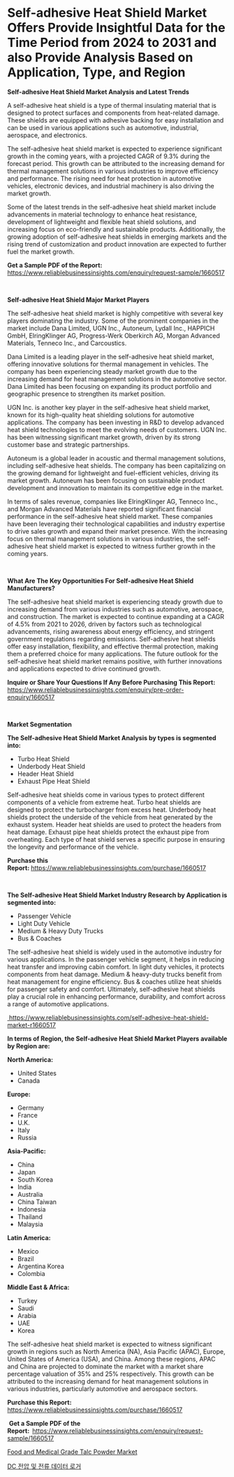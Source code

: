 <p><h1>Self-adhesive Heat Shield Market Offers Provide Insightful Data for the Time Period from 2024 to 2031 and also Provide Analysis Based on Application, Type, and Region</h1></p><p><strong>Self-adhesive Heat Shield Market Analysis and Latest Trends</strong></p>
<p><p>A self-adhesive heat shield is a type of thermal insulating material that is designed to protect surfaces and components from heat-related damage. These shields are equipped with adhesive backing for easy installation and can be used in various applications such as automotive, industrial, aerospace, and electronics.</p><p>The self-adhesive heat shield market is expected to experience significant growth in the coming years, with a projected CAGR of 9.3% during the forecast period. This growth can be attributed to the increasing demand for thermal management solutions in various industries to improve efficiency and performance. The rising need for heat protection in automotive vehicles, electronic devices, and industrial machinery is also driving the market growth.</p><p>Some of the latest trends in the self-adhesive heat shield market include advancements in material technology to enhance heat resistance, development of lightweight and flexible heat shield solutions, and increasing focus on eco-friendly and sustainable products. Additionally, the growing adoption of self-adhesive heat shields in emerging markets and the rising trend of customization and product innovation are expected to further fuel the market growth.</p></p>
<p><strong>Get a Sample PDF of the Report:&nbsp;</strong> <a href="https://www.reliablebusinessinsights.com/enquiry/request-sample/1660517">https://www.reliablebusinessinsights.com/enquiry/request-sample/1660517</a></p>
<p>&nbsp;</p>
<p><strong>Self-adhesive Heat Shield Major Market Players</strong></p>
<p><p>The self-adhesive heat shield market is highly competitive with several key players dominating the industry. Some of the prominent companies in the market include Dana Limited, UGN Inc., Autoneum, Lydall Inc., HAPPICH GmbH, ElringKlinger AG, Progress-Werk Oberkirch AG, Morgan Advanced Materials, Tenneco Inc., and Carcoustics.</p><p>Dana Limited is a leading player in the self-adhesive heat shield market, offering innovative solutions for thermal management in vehicles. The company has been experiencing steady market growth due to the increasing demand for heat management solutions in the automotive sector. Dana Limited has been focusing on expanding its product portfolio and geographic presence to strengthen its market position.</p><p>UGN Inc. is another key player in the self-adhesive heat shield market, known for its high-quality heat shielding solutions for automotive applications. The company has been investing in R&D to develop advanced heat shield technologies to meet the evolving needs of customers. UGN Inc. has been witnessing significant market growth, driven by its strong customer base and strategic partnerships.</p><p>Autoneum is a global leader in acoustic and thermal management solutions, including self-adhesive heat shields. The company has been capitalizing on the growing demand for lightweight and fuel-efficient vehicles, driving its market growth. Autoneum has been focusing on sustainable product development and innovation to maintain its competitive edge in the market.</p><p>In terms of sales revenue, companies like ElringKlinger AG, Tenneco Inc., and Morgan Advanced Materials have reported significant financial performance in the self-adhesive heat shield market. These companies have been leveraging their technological capabilities and industry expertise to drive sales growth and expand their market presence. With the increasing focus on thermal management solutions in various industries, the self-adhesive heat shield market is expected to witness further growth in the coming years.</p></p>
<p>&nbsp;</p>
<p><strong>What Are The Key Opportunities For Self-adhesive Heat Shield Manufacturers?</strong></p>
<p><p>The self-adhesive heat shield market is experiencing steady growth due to increasing demand from various industries such as automotive, aerospace, and construction. The market is expected to continue expanding at a CAGR of 4.5% from 2021 to 2026, driven by factors such as technological advancements, rising awareness about energy efficiency, and stringent government regulations regarding emissions. Self-adhesive heat shields offer easy installation, flexibility, and effective thermal protection, making them a preferred choice for many applications. The future outlook for the self-adhesive heat shield market remains positive, with further innovations and applications expected to drive continued growth.</p></p>
<p><strong>Inquire or Share Your Questions If Any Before Purchasing This Report:</strong> <a href="https://www.reliablebusinessinsights.com/enquiry/pre-order-enquiry/1660517">https://www.reliablebusinessinsights.com/enquiry/pre-order-enquiry/1660517</a></p>
<p>&nbsp;</p>
<p><strong>Market Segmentation</strong></p>
<p><strong>The Self-adhesive Heat Shield Market Analysis by types is segmented into:</strong></p>
<p><ul><li>Turbo Heat Shield</li><li>Underbody Heat Shield</li><li>Header Heat Shield</li><li>Exhaust Pipe Heat Shield</li></ul></p>
<p><p>Self-adhesive heat shields come in various types to protect different components of a vehicle from extreme heat. Turbo heat shields are designed to protect the turbocharger from excess heat. Underbody heat shields protect the underside of the vehicle from heat generated by the exhaust system. Header heat shields are used to protect the headers from heat damage. Exhaust pipe heat shields protect the exhaust pipe from overheating. Each type of heat shield serves a specific purpose in ensuring the longevity and performance of the vehicle.</p></p>
<p><strong>Purchase this Report:&nbsp;</strong><a href="https://www.reliablebusinessinsights.com/purchase/1660517">https://www.reliablebusinessinsights.com/purchase/1660517</a></p>
<p>&nbsp;</p>
<p><strong>The Self-adhesive Heat Shield Market Industry Research by Application is segmented into:</strong></p>
<p><ul><li>Passenger Vehicle</li><li>Light Duty Vehicle</li><li>Medium & Heavy Duty Trucks</li><li>Bus & Coaches</li></ul></p>
<p><p>The self-adhesive heat shield is widely used in the automotive industry for various applications. In the passenger vehicle segment, it helps in reducing heat transfer and improving cabin comfort. In light duty vehicles, it protects components from heat damage. Medium & heavy-duty trucks benefit from heat management for engine efficiency. Bus & coaches utilize heat shields for passenger safety and comfort. Ultimately, self-adhesive heat shields play a crucial role in enhancing performance, durability, and comfort across a range of automotive applications.</p></p>
<p><a href="https://www.reliablebusinessinsights.com/self-adhesive-heat-shield-market-r1660517">&nbsp;https://www.reliablebusinessinsights.com/self-adhesive-heat-shield-market-r1660517</a></p>
<p><strong>In terms of Region, the Self-adhesive Heat Shield Market Players available by Region are:</strong></p>
<p>
    <p> <strong> North America: </strong>
        <ul>
            <li>United States</li>
            <li>Canada</li>
        </ul>
        </p> 
    <p> <strong> Europe: </strong>
        <ul>
            <li>Germany</li>
            <li>France</li>
            <li>U.K.</li>
            <li>Italy</li>
            <li>Russia</li>
        </ul>
        </p> 
    <p> <strong> Asia-Pacific: </strong>
        <ul>
            <li>China</li>
            <li>Japan</li>
            <li>South Korea</li>
            <li>India</li>
            <li>Australia</li>
            <li>China Taiwan</li>
            <li>Indonesia</li>
            <li>Thailand</li>
            <li>Malaysia</li>
        </ul>
        </p> 
    <p> <strong> Latin America: </strong>
        <ul>
            <li>Mexico</li>
            <li>Brazil</li>
            <li>Argentina Korea</li>
            <li>Colombia</li>
        </ul>
        </p> 
    <p> <strong> Middle East & Africa: </strong>
        <ul>
            <li>Turkey</li>
            <li>Saudi</li>
            <li>Arabia</li>
            <li>UAE</li>
            <li>Korea</li>
        </ul>
    </p>
    </p>
<p><p>The self-adhesive heat shield market is expected to witness significant growth in regions such as North America (NA), Asia Pacific (APAC), Europe, United States of America (USA), and China. Among these regions, APAC and China are projected to dominate the market with a market share percentage valuation of 35% and 25% respectively. This growth can be attributed to the increasing demand for heat management solutions in various industries, particularly automotive and aerospace sectors.</p></p>
<p><strong>Purchase this Report: </strong><a href="https://www.reliablebusinessinsights.com/purchase/1660517">https://www.reliablebusinessinsights.com/purchase/1660517</a></p>
<p>&nbsp;<strong>Get a Sample PDF of the Report:&nbsp;&nbsp;</strong><a href="https://www.reliablebusinessinsights.com/enquiry/request-sample/1660517">https://www.reliablebusinessinsights.com/enquiry/request-sample/1660517</a></p>
<p><strong></strong></p>
<p><p><a href="https://github.com/caominhtri712020/Market-Research-Report-List-1/blob/main/food-and-medical-grade-talc-powder-market.md">Food and Medical Grade Talc Powder Market</a></p><p><a href="https://medium.com/@frankfurter67567/%EA%B8%80%EB%A1%9C%EB%B2%8C-%EC%A7%81%EB%A5%98-%EC%A0%84%EC%95%95-%EB%B0%8F-%EC%A0%84%EB%A5%98-%EB%8D%B0%EC%9D%B4%ED%84%B0-%EB%A1%9C%EA%B1%B0-%EC%8B%9C%EC%9E%A5%EC%9D%80-2024%EB%85%84%EB%B6%80%ED%84%B0-2031%EB%85%84%EA%B9%8C%EC%A7%80%EC%9D%98-%EA%B8%B0%EA%B0%84%EC%97%90-10-%EC%9D%98-cagr%EB%A1%9C-%EC%84%B1%EC%9E%A5%ED%95%A0-%EA%B2%83%EC%9C%BC%EB%A1%9C-%EC%98%88%EC%83%81%EB%90%A9%EB%8B%88%EB%8B%A4-bfc328d435b7">DC 전압 및 전류 데이터 로거</a></p></p>